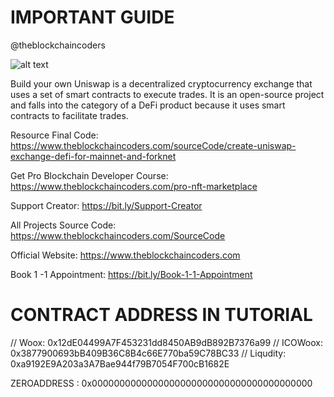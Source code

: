 # IMPORTANT GUIDE

@theblockchaincoders

![alt text](https://www.daulathussain.com/wp-content/uploads/2024/01/uniswap-mainnet-fork-swap.jpg)

Build your own Uniswap is a decentralized cryptocurrency exchange that uses a set of smart contracts to execute trades. It is an open-source project and falls into the category of a DeFi product because it uses smart contracts to facilitate trades.

Resource Final Code: https://www.theblockchaincoders.com/sourceCode/create-uniswap-exchange-defi-for-mainnet-and-forknet

Get Pro Blockchain Developer Course: https://www.theblockchaincoders.com/pro-nft-marketplace

Support Creator: https://bit.ly/Support-Creator

All Projects Source Code: https://www.theblockchaincoders.com/SourceCode

Official Website: https://www.theblockchaincoders.com

Book 1 -1 Appointment: https://bit.ly/Book-1-1-Appointment

# CONTRACT ADDRESS IN TUTORIAL

//  Woox: 0x12dE04499A7F453231dd8450AB9dB892B7376a99
//  ICOWoox: 0x3877900693bB409B36C8B4c66E770ba59C78BC33
//  Liqudity: 0xa9192E9A203a3A7Bae944f79B7054F700cB1682E

ZEROADDRESS : 0x0000000000000000000000000000000000000000
